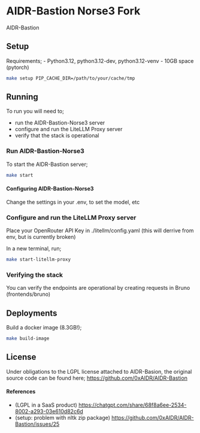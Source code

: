 # AIDR-Bastion Norse3 Fork

AIDR-Bastion 

## Setup

Requirements;
    - Python3.12, python3.12-dev, python3.12-venv
    - 10GB space (pytorch)


```bash
make setup PIP_CACHE_DIR=/path/to/your/cache/tmp
```

## Running

To run you will need to;
- run the AIDR-Bastion-Norse3 server
- configure and run the LiteLLM Proxy server
- verify that the stack is operational

### Run AIDR-Bastion-Norse3 
To start the AIDR-Bastion server;
```bash
make start
```
#### Configuring AIDR-Bastion-Norse3
Change the settings in your .env, to set the model, etc

### Configure and run the LiteLLM Proxy server
Place your OpenRouter API Key in ./litellm/config.yaml (this will derrive from env, but is currently broken)

In a new terminal, run;
```bash
make start-litellm-proxy
```

### Verifying the stack
You can verify the endpoints are operational by creating requests in Bruno (frontends/bruno)

## Deployments

Build a docker image (8.3GB!);
```bash
make build-image
```


## License

Under obligations to the LGPL license attached to AIDR-Basion, the original source code can be found here; https://github.com/0xAIDR/AIDR-Bastion

#### References

- (LGPL in a SaaS product) https://chatgpt.com/share/68f8a6ee-2534-8002-a293-03e610d82c6d
- (setup: problem with nltk zip package) https://github.com/0xAIDR/AIDR-Bastion/issues/25